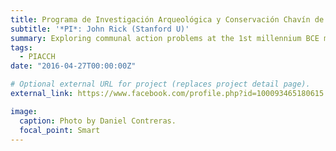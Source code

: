 ```yaml
---
title: Programa de Investigación Arqueológica y Conservación Chavín de Huántar
subtitle: '*PI*: John Rick (Stanford U)'
summary: Exploring communal action problems at the 1st millennium BCE monumental center - and World Heritage Site - of Chavín de Huántar in highland Ancash, Peru. 
tags:
  - PIACCH
date: "2016-04-27T00:00:00Z"

# Optional external URL for project (replaces project detail page).
external_link: https://www.facebook.com/profile.php?id=100093465180615

image:
  caption: Photo by Daniel Contreras.
  focal_point: Smart
---
```

